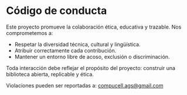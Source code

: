 # Código de conducta

Este proyecto promueve la colaboración ética, educativa y trazable. Nos comprometemos a:

- Respetar la diversidad técnica, cultural y lingüística.
- Atribuir correctamente cada contribución.
- Mantener un entorno libre de acoso, exclusión o discriminación.

Toda interacción debe reflejar el propósito del proyecto: construir una biblioteca abierta, replicable y ética.

Violaciones pueden ser reportadas a: [compucell.ags@gmail.com](mailto:compucell.ags@gmail.com)
